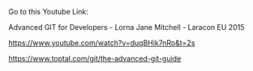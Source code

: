 Go to this Youtube Link:

Advanced GIT for Developers - Lorna Jane Mitchell - Laracon EU 2015

https://www.youtube.com/watch?v=duqBHik7nRo&t=2s

https://www.toptal.com/git/the-advanced-git-guide
